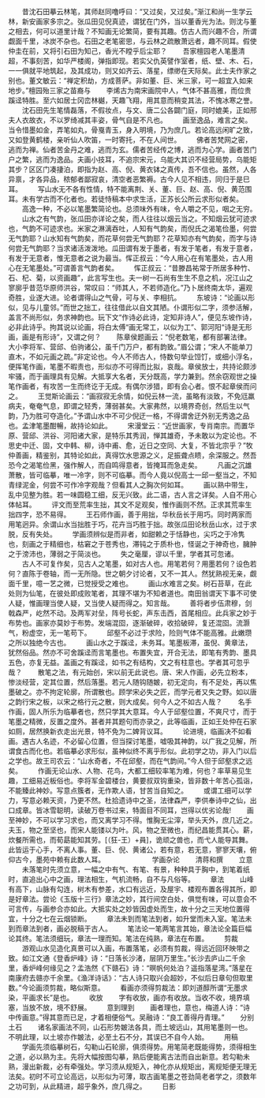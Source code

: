 <!-- { "loadSidebar": true } -->
　　昔沈石田摹云林笔，其师赵同噜呼曰：“又过矣，又过矣。”渐江和尚一生学云林，新安画家多宗之。张瓜田见倪真迹，谓犹在门外，当以董香光为法。则沈与董之相去，何可以道里计哉？不知画无论繁简，要有其趣。仿古人而兴趣不合，所谓觑面千里，冰炭不杂也。石田之老笔密思，与云林之疏散萧远者，趣不同耳。假使仲圭在前，又将引石田为知己，香光不瞠乎后尘耶？
　　吾家檀园老人笔墨清超，不事刻苦，如华严楼阁，弹指即现。若实父仇英譬作室者，纸、壁、木、石，一一俱就平地筑起，及其成功，则又如齐云、落星，缥缈在天际矣。此士夫作家之别也。董文敏云：“禅定积劫，方成菩萨。非如董、巨、米三家，可一超宜入如来地步。”檀园殆三家之苗裔与
　　李烯古为南宋画院中人，气体不甚高雅，而位贵蹊迳特胜。至六如居士冈峦林樾，天趣飞翔，用其意而稍变其法，不愧冰寒之誉。
　　沈石田先生笔情磊落，不假妆点，与文、唐二公各闢门庭，同时媲美，正如邢夫人衣故衣，不以罗绮减其丰姿，骨气自是不凡也。
　　画至逸品，难言之矣。当令惜墨如金，弄笔如丸，骨戛青玉，身入明境，乃为庶几。若论高远闲旷之致，又如登黄鹤楼，亲听仙人吹笛，一时寄托，不在人间世。
　　佛者苦梵网之密，逃而为禅。仙者苦金丹之难，逃而为玄。儒者苦经传之博，逃而为心学。画者苦门户之繁，逃而为逸品。夫画小技耳，不追宗宋元，乌能大其识不经营局势，乌能矩其步？区区门凑捿泊，即指为赵、高、倪、黄衣钵之真传，吾不信也。虽然，人各异禀，才各异品，秾郁者鄙寂哀，清空者恶繁褥。古今人见不相违，同归于是巳耳。
　　写山水无不各有性情，特不能离荆、关、董、巨、赵、高、倪、黄范围耳。未有学古而不化者也。若徒恃稿本中求生活，正苏长公所云求形似者矣。
　　高逸一种，不必以笔墨繁简论也。总须味外有味，令人嚼之不见，咽之无穷。
　　山水之有气韵，张瓜田亦详论之矣，而人往往以烟云当之。不知烟云犹可迹求也，气韵不可迹求也。米家之淋漓吞吐，人知有气韵矣，而倪氏之渴笔俭墨，何尝无气韵耶？山水知有气韵矣，而花草何尝无气韵耶？花草知亦有气韵矣，而字与诗何尝无气韵耶？当求诸活泼泼地。瓜田谓有发于墨者，有发于笔者，有发于意者，有发于无意者，惟无意者之说为最当。恽正叔云：“今人用心在有笔墨处，古人用心在无笔墨处。”可谓善言气韵者矣。
　　恽正叔云：“昔滕昌祐常于所居多种竹、石、杞、菊，以资画趣”，此言写生也。夫一树一石尚有生生不息之机，况江山之寥廓乎昔范华原师洪谷，常叹曰：“师其人，不若师造化。”乃卜居终南太华，遍观奇胜，业遂大进。论者谓得山之气骨，可与关、李相抗。
　　东坡诗：“论画以形似，见与儿童邻。”而世之拙工，往往借此以自文其陋。仆谓形似二字，须参活解，盖言不尚形似，务求神韵也。玩下文“作诗必此诗，定知非诗人”，便见东坡作诗，必非此诗乎。拘其说以论画，将白太傅“画无常工，以似为工”、郭河阳“诗是无形画，画是有形诗”，又谓之何？
　　陈章侯题画云：“倪老数笔，都有部署法律。大小李将军、营邱、伯驹诸公，虽千门万户，都有韵致。”眉公谓；“宋人不能单刀直木，不如元画之疏。”非定论也。今人不师古人，恃数句举业饾饤，或细小浮名，便挥笔作画，笔墨不暇责也，形似亦不可得而比拟，哀哉。章侯放士，共持论颇涉牢骚，而于画理具有见解。大抵享大名者，天分既高，学力兼到。然余窃观世之操笔作画者，有攻苦一生而终讫于无成。有偶尔涉猎，即有会心者。恨不起章侯而问之。
　　王觉斯论画云：“画寂寂无余情，如倪云林一流，虽略有淡致，不免尩羸病夫，奄奄气息，即谓之轻秀，薄弱甚矣。大家弗然，以境界奇创，然后生以气韵，乃为胜可夺造化。”予谓山水中不可少倪迂一格，不得谓舍迂外别无秀逸之品也。孟津笔墨酣暢，故持论如此。
　　宋漫堂云：“近世画家，专肖南宗。而置华原、营邱、洪谷、河阳诸大家，是特乐其秀润，惮其雄奇，予未敢以为定论也。不思史中迁、固，文中韩、柳，诗中甫、愈，近日之空同、大复，不皆北宗乎？”牧仲善画，精鉴别，其特论如此，真得饮水思源之义，足振聋点瞆，余深服之。然吾恐今之渴笔俭黑，强作解人，而自鸣得意者，皆掩耳而急走矣。
　　凡画之沉雄萧散，皆可临摹，唯一冷字，则不可临摹。而今人竟以倪高士一邱一壑当之，不知青绿泥金，何尝不可作冷字观哉？但看其人之胸次何如耳。
　　画以熟中带生，乱中见整为胜。若一味圆稳工细，反无兴致。此二语，古人言之详矣。人自不用心体帖耳。
　　评文而至荒率生拙，其文不足观矣，惟作画则不然。正求其荒率生拙四字，恐不易得。
　　王石师作画，善于用拙，华秋岳长于用巧。同时两家而用笔迥异。余谓山水当拙胜于巧，花卉当巧胜于拙。故张瓜田论秋岳山水，过于求脱，反有失处。
　　学画须辨似是而非者，如甜赖之于恬静也，尖巧之于冷隽也，刻画之于精细也，枯窘之于苍秀也，滞钝之于质朴也，怪诞之于神奇也，臃肿之于滂沛也，薄弱之于简淡也。
　　失之毫厘，谬以千里，学者其可忽诸。
　　古人不可复作矣，见古人之笔墨，如对古人也。用笔若何？用墨若何？设色若何？直陈于卷轴，而一无所隐。世之朝夕讨论者，又不一其人。然犹熟视无亲，觑面千里，噫一艺之微，已觉授受之难也。
　　画山水难言之矣。树石苔草，在此处则为仙笔，在彼处即成败笔者，其理不堪为不知者道也。南田翁谓天下事不可使人疑，惟画理当使人疑，又当使人疑而得之。知言哉。
　　善将者步伍肃穆，剑戟森严，屹然不动。及两军对垒，阵号长蛇，声东击西，首尾相应。此兵家之妙于布势也。画家亦莫妙于布势。发端混囵，逐渐破碎，收拾破碎，复还混囵。流灏气，粉虚空，无一笔苟下。
　　邱壑不必过于求险，险则气体不能高雅。此嫩瓒之所以独绝今古也。
　　画山水之于蹊迳，未务耳。笔墨板滞，虽倪、黄章法，犹然俗品。然亦不可舍蹊迳而言笔墨也。布置失宜，开合无法，即笔有秀韵、墨具五色，亦复无益。盖画之有蹊迳，如书之有结构，文之有柱意也。学者其可忽乎哉？
　　散笔之法，有元始创，宋以前无此说也。唐、宋人作画，必先立粉本，惨淡经营，定其位置，然后落墨。若元人随钩随皴，初无定向，有不足处，再以焦墨破之。亦不拘定轮廓，所谓散也。顾学宋必失之匠，而学元者又失之野。如以唐之韵行宋之板，以宋之格行元之散，则大成矣。何今人之不如古人哉？
　　名手作画，固人所乐为临摹者也，然只学其大意耳。今人于邱壑位置，不爽尺寸，而于笔墨之精微，反置之度外。甚者并其题句而亦录之，此等临画，正如王处仲在石家如厕，居然换新衣走出光景，特不免为二婢背议耳。
　　论进境，临画决不如看画。遇古人名迹，不必留心位置，但当探讨笔墨，嘘吸其神韵，以广我之见解，所谓食古而化也。若临摹必求形似，虽神似终不离乎形似。此初学之功，非入门以后之学也。故王司农云：“山水奇者，不在邱壑，而在气韵间。”今人但于邱壑求之远矣。
　　作画无论山水、人物、花鸟，大都工细较率笔为难，何也？率草易见生趣，工细易近板俗也。李将军金碧楼台，黄要叔双钩重染，皆非数十年苦心孤诣，不能臻此神妙。写意点簇者，无作欺人语，甘苦当自知之。
　　或谓工细可以学力，写意必赖天资，乃更不然。杜拾遗诗中之圣，法律森严，李供奉诗中之仙，出口成章。皆冰雪聪明，读破万卷书过来，特面目不同耳，岂得以优劣论哉!
　　画至神妙，不可以学习求也，而又离学习不得。惟胸无尘滓，举头天外，庶几近之。夫玉，物之至坚也，而宋人能镂以为叶。风，物之至微也，而纪昌能贯其心。薪，炊餐所需也，而荀勗能知其劳。[（狂-王）+員]，诡顽之兽也，而弋人能导其舞。此皆运于心手，不离人事。董、巨、倪、黄诸公，若有意，若无意，寥寥天壤，俯仰古今，墨苑中赖有此数人耳。
　　
　　
　　学画杂论
　　清蒋和撰
　　立意
　　未落笔时先须立意，一幅之中有气、有笔、有景，种种具于胸中，到笔着纸时，直追出心中之画，理法相生，气机流畅，自不与凡俗等。
　　章法
　　山峰有高下，山脉有勾连，树木有参差，水口有远近，及屋宇、楼观布置各得其所，即是好章法。尝论《玉版十三行》章法之妙，其行间空白处，俱觉有味，可以意会不可言传，与画参合亦如此。大抵实处之妙皆因虚处而生，故十分之三天地位置得宜，十分之七在云烟锁断。
　　章法未到而笔法到者，如升堂而未入室。笔法未到而章法到者，画必脱稿于古人。
　　笔法论一笔两笔言其始，章法论全篇巨幅论其终。笔法须细玩，章法一理而知。笔法在纯熟，章法在布置。
　　剪裁
　　游观山水见造化真景可以入画，布置落笔，必须有剪裁，得远近回环映带之致。如江文通《登香炉峰》诗：“日落长沙渚，层阴万里生。”长沙去庐山二千余里，香炉峰何缘见之？孟浩然《下赣石》诗：“暝帆何处泊？遥指落星湾。”落星在南康府去赣亦千余里。《渔洋诗话》：“古人诗只取兴会超妙，不似后日章句但取里数。”今论画须剪裁，略似斯意。
　　看画亦须得剪裁法：即刘道醇所谓“无墨求染，平画求长”是也。
　　收放
　　字有收放，画亦有收放。当收不收，境界填塞，当放不放，境不舒展。
　　意到理到
　　画者理也，意也，梅道人诗：“诗中传画意。”得其意而已足，才着相便俗气。吴融诗：“良工善得丹青理。”
　　分别土石
　　诸名家画法不同，山石形势皴法各具，而土坡远山，其用笔墨则一也。不明此理，以土坡亦作皴法，必至土石不分，其误已不自今人始。
　　用稿
　　学画先须临摹树石，勾勒山石轮廓，俱须得势。用笔简老既能得势，须得相生之道，必以熟为主。先将大幅按图勾摹，熟后便能离古法而自出新意。若勾勒未熟，漫出新裁，必有牵强处。学习须从规矩入，神化亦从规矩出，离规矩便无理无法矣。初时不可立论高远，以形似为可薄，取古画笔墨之苍劲简老者学之，须数年之功可到，从此精进，超乎象外，庶几得之。
　　日影
